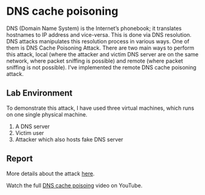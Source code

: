 # DNS cache poisoning
DNS (Domain Name System) is the Internet’s phonebook; it translates hostnames
to IP address and vice-versa. This is done via DNS resolution. DNS attacks
manipulates this resolution process in various ways. One of them is DNS Cache
Poisoning Attack. There are two main ways to perform this attack, local (where
the attacker and victim DNS server are on the same network, where packet
sniffing is possible) and remote (where packet sniffing is not possible). I've
implemented the remote DNS cache poisoning attack. 


## Lab Environment
To demonstrate this attack, I have used three virtual machines, which runs on one
single physical machine.
1. A DNS server
2. Victim user
3. Attacker which also hosts fake DNS server 

## Report
More details about the attack [here](https://github.com/iamsanjaymalakar/dns_cache_poisoning/blob/master/report.pdf).


Watch the full [DNS cache poisoing](https://www.youtube.com/watch?v=-oCMsx-ntHE) video on <i class="fab fa-youtube"></i>YouTube.